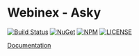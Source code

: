 # Webinex - Asky

[![Build Status](https://dev.azure.com/siarheiskalaban/webinex/_apis/build/status/%5BWebinex%20-%20Asky%5D%20-%20CI?branchName=master)](https://dev.azure.com/siarheiskalaban/webinex/_build/latest?definitionId=22&branchName=master) [![NuGet](https://img.shields.io/nuget/v/Webinex.Asky?label=NuGet&logo=NuGet)](https://img.shields.io/nuget/v/Webinex.Asky?label=NuGet&logo=NuGet) [![NPM](https://img.shields.io/npm/v/@webinex/asky?logo=npm)](https://img.shields.io/npm/v/@webinex/asky?logo=npm) [![LICENSE](https://img.shields.io/github/license/webinex/asky?label=License)](https://img.shields.io/github/license/webinex/asky?label=License) 

[Documentation](https://webinex.github.io/asky/docs/getting-started)